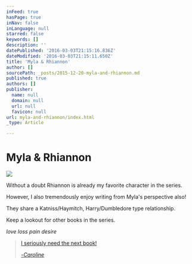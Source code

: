 ```yaml
---
inFeed: true
hasPage: true
inNav: false
inLanguage: null
starred: false
keywords: []
description: ''
datePublished: '2016-03-03T21:15:16.836Z'
dateModified: '2016-03-03T21:15:11.650Z'
title: 'Myla & Rhiannon'
author: []
sourcePath: _posts/2015-12-20-myla-and-rhiannon.md
published: true
authors: []
publisher:
  name: null
  domain: null
  url: null
  favicon: null
url: myla-and-rhiannon/index.html
_type: Article

---
```

# Myla & Rhiannon
![](https://the-grid-user-content.s3-us-west-2.amazonaws.com/7ea2df67-ed03-45db-a082-d9aff2fcaee6.jpg)

Without a doubt Rhiannon is already my favorite character in the series.

However, I also tremendously enjoy writing from Myla's perspective also!

They share a Katniss/Haymitch,
Harry/Dumbledore type relationship. 

Keep a lookout for other books in the series.

_love loss pain desire_

> [I seriously need the next book!][0]
> 
> [-][0]_[Caroline][1]_



[0]: null
[1]: https://www.goodreads.com/review/show/1429106435?book_show_action=true&from_review_page=1